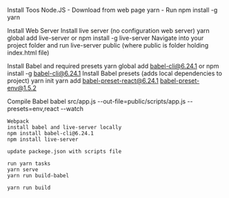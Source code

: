 Install Toos
    Node.JS - Download from web page
    yarn - Run npm install -g yarn

Install Web Server
    Install live server (no configuration web server)
        yarn global add live-server or npm install -g live-server 
    Navigate into your project folder and run
        live-server public (where public is folder holding index.html file)   

Install Babel and required presets
    yarn global add babel-cli@6.24.1 
    or
    npm install -g babel-cli@6.24.1
Install Babel presets (adds local dependencies to project)
    yarn init
    yarn add babel-preset-react@6.24.1 babel-preset-env@1.5.2

Compile Babel
    babel src/app.js --out-file=public/scripts/app.js --presets=env,react --watch   

    Webpack
    install babel and live-server locally
    npm install babel-cli@6.24.1
    npm install live-server

    update packege.json with scripts file

    run yarn tasks
    yarn serve
    yarn run build-babel

    yarn run build
